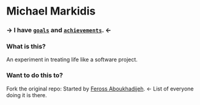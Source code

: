 # Michael Markidis

### → I have [`goals`](https://github.com/me28017/Life/issues?state=open) and [`achievements`](https://github.com/me28017/Life/issues?state=closed). ←

### What is this?

An experiment in treating life like a software project.

### Want to do this to?
Fork the original repo:
Started by [Feross Aboukhadijeh](https://github.com/feross/Life). <- List of everyone doing it is there.
